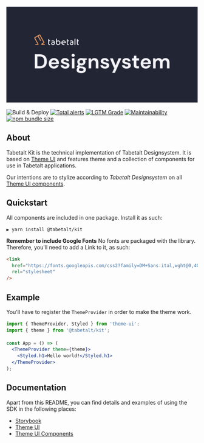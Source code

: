 ![Tabetalt Kit][banner]

![Build & Deploy][build-badge]
[![Total alerts][lgtm-badge]][lgtm-alerts]
[![LGTM Grade][lgtm-grade]][lgtm-alerts]
[![Maintainability][codeclimate-badge]][codeclimate]
[![npm bundle size][bundle-size]][npm]

## About

Tabetalt Kit is the technical implementation of Tabetalt Designsystem. It is based on [Theme UI][theme-ui] and features theme and a collection of components for use in Tabetalt applications.

Our intentions are to stylize according to _Tabetalt Designsystem_ on all [Theme UI components][theme-ui-components].

## Quickstart

All components are included in one package. Install it as such:

```shell
▶ yarn install @tabetalt/kit
```

**Remember to include Google Fonts** No fonts are packaged with the library. Therefore, you'll need
to add a Link to it, as such:

```html
<link
  href="https://fonts.googleapis.com/css2?family=DM+Sans:ital,wght@0,400;0,700;1,400;1,700&display=swap"
  rel="stylesheet"
/>
```

## Example

You'll have to register the `ThemeProvider` in order to make the theme work.

```jsx
import { ThemeProvider, Styled } from 'theme-ui';
import { theme } from '@tabetalt/kit';

const App = () => (
  <ThemeProvider theme={theme}>
    <Styled.h1>Hello world!</Styled.h1>
  </ThemeProvider>
);
```

## Documentation

Apart from this README, you can find details and examples of using the SDK in
the following places:

- [Storybook][storybook]
- [Theme UI][theme-ui]
- [Theme UI Components][theme-ui-components]

[banner]: ./assets/banner.jpg
[npm]: https://www.npmjs.com/package/@tabetalt/kit
[build-badge]: https://img.shields.io/github/workflow/status/tabetalt/kit/Build%20and%20Deploy
[storybook]: https://kit.tabetalt.no/
[storybook-badge]: https://raw.githubusercontent.com/storybookjs/brand/master/badge/badge-storybook.svg
[theme-ui]: https://github.com/system-ui/theme-ui
[theme-ui-components]: https://theme-ui.com/components
[codeclimate-badge]: https://img.shields.io/codeclimate/maintainability/tabetalt/kit
[codeclimate]: https://codeclimate.com/github/tabetalt/kit/maintainability
[lgtm-badge]: https://img.shields.io/lgtm/alerts/g/tabetalt/kit.svg?logo=lgtm&logoWidth=18
[lgtm-alerts]: https://lgtm.com/projects/g/tabetalt/kit/alerts/
[lgtm-grade]: https://img.shields.io/lgtm/grade/javascript/github/tabetalt/kit
[bundle-size]: https://img.shields.io/bundlephobia/min/@tabetalt/kit
